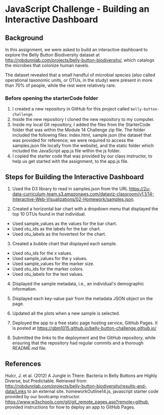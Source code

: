# JavaScript Challenge - Building an Interactive Dashboard

## Background

In this assignment, we were asked to build an interactive dashboard to explore the Belly Button Biodiversity dataset at http://robdunnlab.com/projects/belly-button-biodiversity/, which catalogs the microbes that colonize human navels.

The dataset revealed that a small handful of microbial species (also called operational taxonomic units, or OTUs, in the study) were present in more than 70% of people, while the rest were relatively rare.

### Before opening the starterCode folder

1. I created a new repository in GitHub for this project called `belly-button-challenge`. 
2. Inside the new repository I cloned the new repository to my computer.
3. Inside my local Git repository, I added the files from the StarterCode folder that was within the Module 14 Challenge zip file.  The folder included the following files: index.html, sample.json (the dataset that was provided for reference; we were required to access the samples.json file locally from the website), and the static folder which included the JavaScript app.js file within the js folder.
4. I copied the starter code that was provided by our class instructor, to help us get started with the assignment, to the app.js file.

## Steps for Building the Interactive Dashboard

1. Used the D3 library to read in samples.json from the URL https://2u-data-curriculum-team.s3.amazonaws.com/dataviz-classroom/v1.1/14-Interactive-Web-Visualizations/02-Homework/samples.json.
   
2. Created a horizontal bar chart with a dropdown menu that displayed the top 10 OTUs found in that individual.
  - Used sample_values as the values for the bar chart.
  - Used otu_ids as the labels for the bar chart.
  - Used otu_labels as the hovertext for the chart.
    
3. Created a bubble chart that displayed each sample.
  - Used otu_ids for the x values.
  - Used sample_values for the y values.
  - Used sample_values for the marker size.
  - Used otu_ids for the marker colors.
  - Used otu_labels for the text values.
    
4. Displayed the sample metadata, i.e., an individual's demographic information.
   
5. Displayed each key-value pair from the metadata JSON object on the page.
   
6. Updated all the plots when a new sample is selected.
   
7. Deployed the app to a free static page hosting service, GitHub Pages.  It is posted at https://gbm1015.github.io/belly-button-challenge.github.io/
   
8. Submitted the links to the deployment and the GitHub repository, while ensuring that the repository had regular commits and a thorough README.md file.

## References

Hulcr, J. et al. (2012) A Jungle in There: Bacteria in Belly Buttons are Highly Diverse, but Predictable. Retrieved from: http://robdunnlab.com/projects/belly-button-biodiversity/results-and-data/Links to an external site.
homeworkOutline14.js, javascript starter code provided by our bootcamp instructor.
https://www.w3schools.com/git/git_remote_pages.asp?remote=github, provided instructions for how to deploy an app to GitHub Pages.
